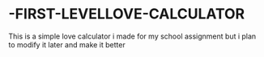 # -FIRST-LEVELLOVE-CALCULATOR
This is a simple love calculator i made for my school assignment but i plan to modify it later and make it better
